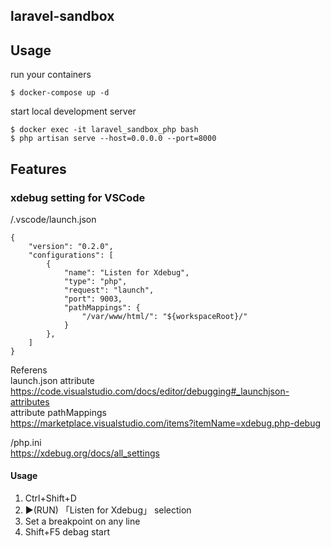 ## laravel-sandbox
## Usage
run your containers
```
$ docker-compose up -d
```
start local development server
```
$ docker exec -it laravel_sandbox_php bash
$ php artisan serve --host=0.0.0.0 --port=8000
```

## Features
### xdebug setting for VSCode
/.vscode/launch.json
```
{
    "version": "0.2.0",
    "configurations": [
        {
            "name": "Listen for Xdebug",
            "type": "php",
            "request": "launch",
            "port": 9003,
            "pathMappings": {
                "/var/www/html/": "${workspaceRoot}/"
            }
        },
    ]
}
```
Referens  
launch.json attribute
https://code.visualstudio.com/docs/editor/debugging#_launchjson-attributes  
attribute pathMappings  
https://marketplace.visualstudio.com/items?itemName=xdebug.php-debug  

/php.ini  
https://xdebug.org/docs/all_settings
#### Usage
1. Ctrl+Shift+D
2. ▶︎(RUN) 「Listen for Xdebug」 selection
3. Set a breakpoint on any line
4. Shift+F5 debag start
